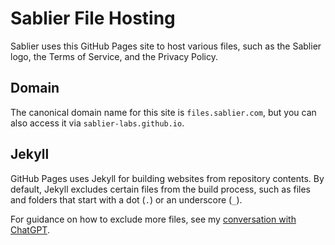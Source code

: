 # Sablier File Hosting

Sablier uses this GitHub Pages site to host various files, such as the Sablier logo, the Terms of Service, and the
Privacy Policy.

## Domain

The canonical domain name for this site is `files.sablier.com`, but you can also access it via `sablier-labs.github.io`.

## Jekyll

GitHub Pages uses Jekyll for building websites from repository contents. By default, Jekyll excludes certain files from
the build process, such as files and folders that start with a dot (`.`) or an underscore (`_`).

For guidance on how to exclude more files, see my
[conversation with ChatGPT](https://chat.openai.com/share/ebb35efe-114f-4924-a15e-d68db3733163).
